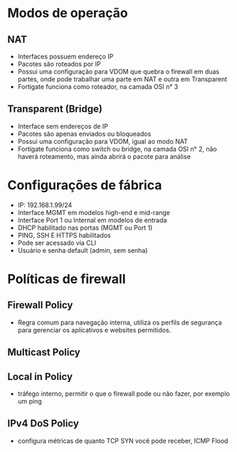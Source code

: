 # Modos de operação
## NAT
* Interfaces possuem endereço IP
* Pacotes são roteados por IP
* Possui uma configuração para VDOM que quebra o firewall em duas partes, onde pode trabalhar uma parte em NAT e outra em Transparent
* Fortigate funciona como roteador, na camada OSI n° 3

## Transparent (Bridge)
* Interface sem endereços de IP
* Pacotes são apenas enviados ou bloqueados
* Possui uma configuração para VDOM, igual ao modo NAT
* Fortigate funciona como switch ou bridge, na camada OSI n° 2, não haverá roteamento, mas ainda abrirá o pacote para análise

# Configurações de fábrica
* IP: 192.168.1.99/24
* Interface MGMT em modelos high-end e mid-range
* Interface Port 1 ou Internal em modelos de entrada
* DHCP habilitado nas portas (MGMT ou Port 1)
* PING, SSH E HTTPS habilitados
* Pode ser acessado via CLI
* Usuário e senha default (admin, sem senha)

# Políticas de firewall
## Firewall Policy
* Regra comum para navegação interna, utiliza os perfils de segurança para gerenciar os aplicativos e websites permitidos.

## Multicast Policy

## Local in Policy
* tráfego interno, permitir o que o firewall pode ou não fazer, por exemplo um ping

## IPv4 DoS Policy
* configura métricas de quanto TCP SYN você pode receber, ICMP Flood












